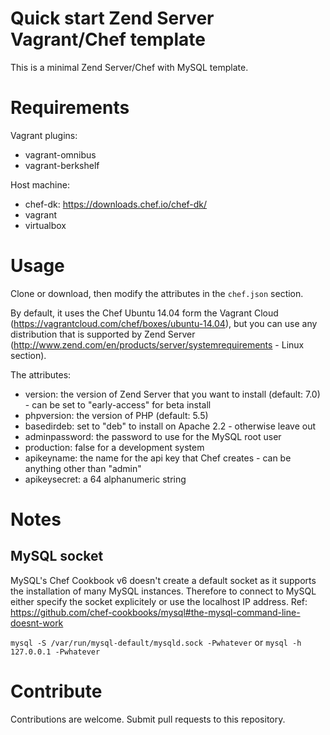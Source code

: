 # Quick start Zend Server Vagrant/Chef template
This is a minimal Zend Server/Chef with MySQL template.

# Requirements

Vagrant plugins:
* vagrant-omnibus
* vagrant-berkshelf

Host machine:
* chef-dk: https://downloads.chef.io/chef-dk/
* vagrant
* virtualbox

# Usage
Clone or download, then modify the attributes in the ```chef.json``` section.

By default, it uses the Chef Ubuntu 14.04 form the Vagrant Cloud (https://vagrantcloud.com/chef/boxes/ubuntu-14.04), but you can use any distribution that is supported by Zend Server (http://www.zend.com/en/products/server/systemrequirements - Linux section).

The attributes:
* version: the version of Zend Server that you want to install (default: 7.0) - can be set to "early-access" for beta install
* phpversion: the version of PHP (default: 5.5)
* basedirdeb: set to "deb" to install on Apache 2.2 - otherwise leave out
* adminpassword: the password to use for the MySQL root user
* production: false for a development system
* apikeyname: the name for the api key that Chef creates - can be anything other than "admin"
* apikeysecret: a 64 alphanumeric string

# Notes
## MySQL socket

MySQL's Chef Cookbook v6 doesn't create a default socket as it supports the installation of many MySQL instances. Therefore to connect to MySQL either specify the socket explicitely or use the localhost IP address. Ref: https://github.com/chef-cookbooks/mysql#the-mysql-command-line-doesnt-work

```mysql -S /var/run/mysql-default/mysqld.sock -Pwhatever```
or
```mysql -h 127.0.0.1 -Pwhatever```

# Contribute
Contributions are welcome. Submit pull requests to this repository.
